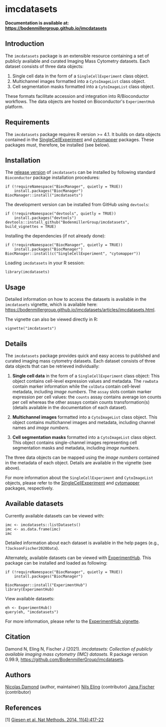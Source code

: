 # imcdatasets

__Documentation is available at: https://bodenmillergroup.github.io/imcdatasets__

## Introduction

The `imcdatasets` package is an extensible resource containing a set of publicly available and curated Imaging Mass Cytometry datasets. Each dataset consists of three data objects:
1. Single cell data in the form of a `SingleCellExperiment` class object.
2. Multichannel images formatted into a `CytoImageList` class object.
3. Cell segmentation masks formatted into a `CytoImageList` class object.

These formats facilitate accession and integration into R/Bioconductor workflows. The data objects are hosted on Bioconductor's `ExperimentHub` platform.

## Requirements
The `imcdatasets` package requires R version >= 4.1.
It builds on data objects contained in the [SingleCellExperiment](https://www.bioconductor.org/packages/release/bioc/html/SingleCellExperiment.html) and [cytomapper](https://www.bioconductor.org/packages/release/bioc/html/cytomapper.html) packages. These packages must, therefore, be installed (see below).

## Installation

The [release version](https://www.bioconductor.org/packages/release/data/experiment/html/imcdatasets.html) of `imcdatasets` can be installed by following standard `Bioconductor` package installation procedures:
```{r}
if (!requireNamespace("BiocManager", quietly = TRUE))
    install.packages("BiocManager")
BiocManager::install("imcdatasets")
```

The development version can be installed from GitHub using `devtools`:
```{r}
if (!requireNamespace("devtools", quietly = TRUE))
    install.packages("devtools")
devtools::install_github("BodenmillerGroup/imcdatasets", build_vignettes = TRUE)
```

Installing the dependencies (if not already done):
```{r}
if (!requireNamespace("BiocManager", quietly = TRUE))
    install.packages("BiocManager")
BiocManager::install(c("SingleCellExperiment", "cytomapper"))
```

Loading `imcdatasets` in your R session:
```{r}
library(imcdatasets)
```

## Usage

Detailed information on how to access the datasets is available in the `imcdatasets` vignette, which is available here: https://bodenmillergroup.github.io/imcdatasets/articles/imcdatasets.html.

The vignette can also be viewed directly in R:
```{r}
vignette("imcdatasets")
```

## Details

The `imcdatasets` package provides quick and easy access to published and curated imaging mass cytometry datasets. Each dataset consists of three data objects that can be retrieved individually:

1. __Single cell data__ in the form of a `SingleCellExperiment` class object:
This object contains cell-level expression values and metadata. The `rowData` contain marker information while the `colData` contain cell-level metadata, including _image numbers_. The `assay` slots contain marker expression per cell values: the `counts` assay contains average ion counts per cell whereas the other assays contain counts transformation(s) (details available in the documentation of each dataset).

2. __Multichannel images__ formatted into a `CytoImageList` class object.
This object contains multichannel images and metadata, including channel names and _image numbers_.

3. __Cell segmentation masks__ formatted into a `CytoImageList` class object.
This object contains single-channel images representing cell segmentation masks and metadata, including _image numbers_.

The three data objects can be mapped using the _image numbers_ contained in the metadata of each object. Details are available in the vignette (see above).

For more information about the `SingleCellExperiment` and `CytoImageList` objects, please refer to the [SingleCellExperiment](https://www.bioconductor.org/packages/release/bioc/html/SingleCellExperiment.html) and [cytomapper](https://www.bioconductor.org/packages/release/bioc/html/cytomapper.html) packages, respectively.

## Available datasets

Currently available datasets can be viewed with:
```{r}
imc <- imcdatasets::listDatasets()
imc <- as.data.frame(imc)
imc
```
Detailed information about each dataset is available in the help pages (e.g., `?JacksonFischer2020Data`).

Alternately, available datasets can be viewed with [ExperimentHub](https://bioconductor.org/packages/release/bioc/html/ExperimentHub.html). This package can be installed and loaded as following:
```{r}
if (!requireNamespace("BiocManager", quietly = TRUE))
    install.packages("BiocManager")

BiocManager::install("ExperimentHub")
library(ExperimentHub)
```

View available datasets:
```{r}
eh <- ExperimentHub()
query(eh, "imcdatasets")
```
For more information, please refer to the [ExperimentHub vignette](https://bioconductor.org/packages/release/bioc/vignettes/ExperimentHub/inst/doc/ExperimentHub.html).

## Citation

Damond N, Eling N, Fischer J (2021). _imcdatasets: Collection of publicly available imaging mass cytometry (IMC) datasets._ R package version 0.99.9, https://github.com/BodenmillerGroup/imcdatasets.

## Authors

[Nicolas Damond](https://github.com/ndamond) (author, maintainer)
[Nils Eling](https://github.com/nilseling) (contributor)
[Jana Fischer](https://github.com/JanaFischer) (contributor)

## References

[1] [Giesen et al. Nat Methods. 2014. 11(4):417-22](https://doi.org/10.1038/nmeth.2869)
